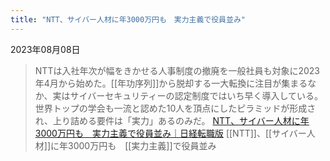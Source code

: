 ```yaml
---
title: "NTT、サイバー人材に年3000万円も　実力主義で役員並み"
---
```


2023年08月08日
> NTTは入社年次が幅をきかせる人事制度の撤廃を一般社員も対象に2023年4月から始めた。[[年功序列]]から脱却する一大転換に注目が集まるなか、実はサイバーセキュリティーの認定制度ではいち早く導入している。世界トップの学会も一流と認めた10人を頂点にしたピラミッドが形成され、上り詰める要件は「実力」あるのみだ。
[NTT、サイバー人材に年3000万円も　実力主義で役員並み｜日経転職版](https://career.nikkei.com/nikkei-pickup/002669/)
[[NTT]]、[[サイバー人材]]に年3000万円も　[[実力主義]]で役員並み
